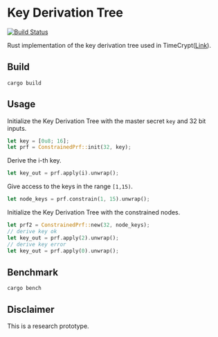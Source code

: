 # Key Derivation Tree 
[![Build Status](https://travis-ci.org/lubux/key-derivation-tree.svg?branch=master)](https://travis-ci.org/lubux/key-derivation-tree)


Rust implementation of the key derivation tree used in TimeCrypt([Link](https://www.usenix.org/conference/nsdi20/presentation/burkhalter)).


## Build

```
cargo build
```

## Usage

Initialize the Key Derivation Tree with the master secret `key` and 32 bit inputs.
```rust
let key = [0u8; 16];
let prf = ConstrainedPrf::init(32, key);
```
Derive the i-th key.
```rust
let key_out = prf.apply(i).unwrap();
```

Give access to the keys in the range `[1,15)`.
```rust
let node_keys = prf.constrain(1, 15).unwrap();
```

Initialize the Key Derivation Tree with the constrained nodes. 
```rust
let prf2 = ConstrainedPrf::new(32, node_keys);
// derive key ok
let key_out = prf.apply(2).unwrap();
// derive key error
let key_out = prf.apply(0).unwrap();
```


## Benchmark

```
cargo bench
```

## Disclaimer 
This is a research prototype.
